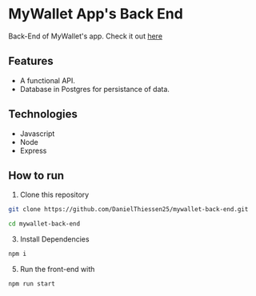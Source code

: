 # MyWallet App's Back End
Back-End of MyWallet's app. Check it out [here](https://github.com/DanielThiessen25/mywallet-front-end)

## Features

- A functional API.
- Database in Postgres for persistance of data.

## Technologies

- Javascript
- Node
- Express

## How to run

1. Clone this repository
```bash
git clone https://github.com/DanielThiessen25/mywallet-back-end.git

cd mywallet-back-end
```
3. Install Dependencies
```bash
npm i
```
5. Run the front-end with
```bash
npm run start
```
